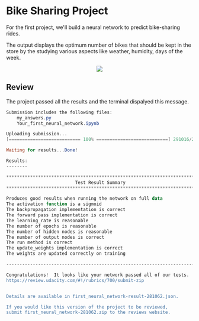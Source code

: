 # Bike Sharing Project

For the first project, we'll build a neural network to predict bike-sharing rides. 

The output displays the optimum number of bikes that should be kept in the store by the studying various aspects like weather, humidity, days of the week.

<p align="center">
<img src="http://www.mediafire.com/convkey/a795/z8j0bvvu28jyri5zg.jpg"/> 
</p>



## Review

The project passed all the results and the terminal dispalyed this message.

```powershell
Submission includes the following files:
    my_answers.py
    Your_first_neural_network.ipynb

Uploading submission...
[=========================== 100% ===========================] 291016/291016

Waiting for results...Done!

Results:
--------

************************************************************************
                          Test Result Summary                           
************************************************************************

Produces good results when running the network on full data            .
The activation function is a sigmoid                                   .
The backpropagation implementation is correct                          .
The forward pass implementation is correct                             .
The learning_rate is reasonable                                        .
The number of epochs is reasonable                                     .
The number of hidden nodes is reasonable                               .
The number of output nodes is correct                                  .
The run method is correct                                              .
The update_weights implementation is correct                           .
The weights are updated correctly on training                          .

--------------------------------------------------------------------------------

Congratulations!  It looks like your network passed all of our tests.  You're ready to submit your project at
https://review.udacity.com/#!/rubrics/700/submit-zip


Details are available in first_neural_network-result-281062.json.

If you would like this version of the project to be reviewed,
submit first_neural_network-281062.zip to the reviews website.
```

